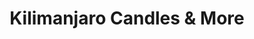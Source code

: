 ---
title: "Kilimanjaro Candles & More"
url: /exmouth/kilimanjaro-candles-and-more/
shop: candles
---